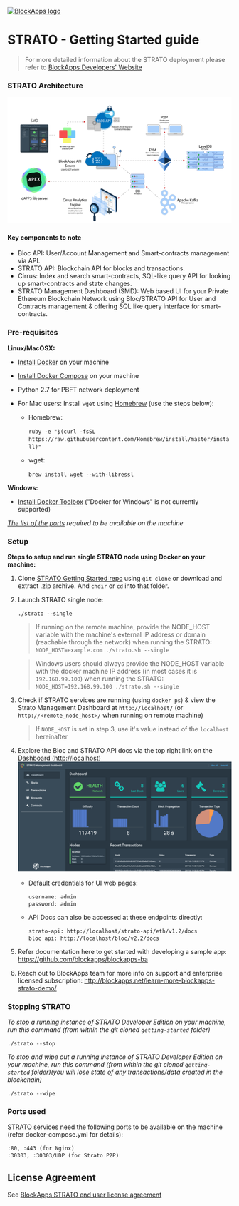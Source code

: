[![BlockApps logo](https://blockapps.net/wp-content/uploads/2019/07/blockapps-logo-super-small.png)](http://blockapps.net)

# STRATO - Getting Started guide

> For more detailed information about the STRATO deployment please refer to [BlockApps Developers' Website](https://developers.blockapps.net)

### STRATO Architecture

![STRATO-Architecture](STRATOArc.png?raw=true "STRATO-Architecture")

#### Key components to note
- Bloc API: User/Account Management and Smart-contracts management via API.
- STRATO API: Blockchain API for blocks and transactions.
- Cirrus: Index and search smart-contracts, SQL-like query API for looking up smart-contracts and state changes.
- STRATO Management Dashboard (SMD): Web based UI for your Private Ethereum Blockchain Network using Bloc/STRATO API for User and Contracts management & offering SQL like query interface for smart-contracts.

### Pre-requisites

**Linux/MacOSX:**

- [Install Docker](https://www.docker.com/community-edition) on your machine
- [Install Docker Compose](https://docs.docker.com/compose/install/) on your machine
- Python 2.7 for PBFT network deployment

- For Mac users: Install `wget` using [Homebrew](https://brew.sh/) (use the steps below):

    - Homebrew:

        ```ruby -e "$(curl -fsSL https://raw.githubusercontent.com/Homebrew/install/master/install)"```

    - wget:

        ```brew install wget --with-libressl```

**Windows:**

- [Install Docker Toolbox](https://www.docker.com/products/docker-toolbox) ("Docker for Windows" is not currently supported)

*[The list of the ports](#ports-used) required to be available on the machine*

### Setup

**Steps to setup and run single STRATO node using Docker on your machine:**

1. Clone [STRATO Getting Started repo](https://github.com/blockapps/strato-getting-started) using ```git clone``` or download and extract .zip archive. And `chdir` or `cd` into that folder.
2. Launch STRATO single node:
    ```
    ./strato --single
    ```
    
    >If running on the remote machine, provide the NODE_HOST variable with the machine's external IP address or domain (reachable through the network) when running the STRATO: ```NODE_HOST=example.com ./strato.sh --single```

    >Windows users should always provide the NODE_HOST variable with the docker machine IP address (in most cases it is `192.168.99.100`) when running the STRATO: ```NODE_HOST=192.168.99.100 ./strato.sh --single```

        
4. Check if STRATO services are running (using `docker ps`) & view the Strato Management Dashboard at `http://localhost/` (or `http://<remote_node_host>/` when running on remote machine)

    >If `NODE_HOST` is set in step 3, use it's value instead of the `localhost` hereinafter

5. Explore the Bloc and STRATO API docs via the top right link on the Dashboard (http://localhost)
        ![STRATO Management Dashboard](SMD.png?raw=true "STRATO Management Dashboard")

    - Default credentials for UI web pages:
        ```
        username: admin
        password: admin
        ```
    - API Docs can also be accessed at these endpoints directly:
        ```
        strato-api: http://localhost/strato-api/eth/v1.2/docs
        bloc api: http://localhost/bloc/v2.2/docs
        ```

6. Refer documentation here to get started with developing a sample app: https://github.com/blockapps/blockapps-ba

7. Reach out to BlockApps team for more info on support and enterprise licensed subscription: http://blockapps.net/learn-more-blockapps-strato-demo/

### Stopping STRATO
*To stop a running instance of STRATO Developer Edition on your machine, run this command (from within the git cloned `getting-started` folder)*
```
./strato --stop
```

*To stop and wipe out a running instance of STRATO Developer Edition on your machine, run this command (from within the git cloned `getting-started` folder)(you will lose state of any  transactions/data created in the blockchain)*
```
./strato --wipe
```

### Ports used

STRATO services need the following ports to be available on the machine (refer docker-compose.yml for details):

```
:80, :443 (for Nginx)
:30303, :30303/UDP (for Strato P2P)
```

## License Agreement

See [BlockApps STRATO end user license agreement](https://developers.blockapps.net/eula.html)

